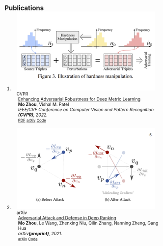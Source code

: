 <h2 id="publications" style="margin: 2px 0px -15px;">Publications</h2>

<div class="publications">
<ol class="bibliography">

<li>
<div class="pub-row">

  <div class="col-sm-3 abbr" style="position: relative;padding-right: 15px;padding-left: 15px;">
    <img src="assets/img/robdml.png" class="teaser img-fluid z-depth-1">
    <abbr class="badge">CVPR</abbr>
  </div>

  <div class="col-sm-9" style="position: relative;width: 100%;padding-right: 15px;padding-left: 20px;">
    <div class="title"><a href="https://openaccess.thecvf.com/content/CVPR2022/html/Zhou_Enhancing_Adversarial_Robustness_for_Deep_Metric_Learning_CVPR_2022_paper.html">Enhancing Adversarial Robustness for Deep Metric Learning</a></div>
    <div class="author"><strong>Mo Zhou</strong>, Vishal M. Patel</div>
    <div class="periodical"><em>IEEE/CVF Conference on Computer Vision and Pattern Recognition <strong>(CVPR)</strong>, 2022.</em></div>
    <div class="links">
      <a href="https://openaccess.thecvf.com/content/CVPR2022/papers/Zhou_Enhancing_Adversarial_Robustness_for_Deep_Metric_Learning_CVPR_2022_paper.pdf" class="btn btn-sm z-depth-0" role="button" target="_blank" style="font-size:12px;">PDF</a>
      <a href="https://arxiv.org/abs/2203.01439" class="btn btn-sm z-depth-0" role="button" target="_blank" style="font-size:12px;">arXiv</a>
      <a href="https://github.com/cdluminate/robdml" class="btn btn-sm z-depth-0" role="button" target="_blank" style="font-size:12px;">Code</a>
<!--      <strong><i style="color:#e74d3c">Oral Presentation</i></strong> -->
    </div>
  </div>


</div>
</li>
  
<br>

<li>
<div class="pub-row">
  <div class="col-sm-3 abbr" style="position: relative;padding-right: 15px;padding-left: 15px;">
    <img src="assets/img/robrank.png" class="teaser img-fluid z-depth-1">
    <abbr class="badge">arXiv</abbr>
  </div>
  <div class="col-sm-9" style="position: relative;width: 100%;padding-right: 15px;padding-left: 20px;">
    <div class="title"><a href="https://cdluminate.github.io/robrank/">Adversarial Attack and Defense in Deep Ranking</a></div>
    <div class="author"><strong>Mo Zhou</strong>, Le Wang, Zhenxing Niu, Qilin Zhang, Nanning Zheng, Gang Hua</div>
    <div class="periodical"><em>arXiv<strong>(preprint)</strong>, 2021.</em></div>
    <div class="links">
<!--      <a href="https://openaccess.thecvf.com/content/CVPR2022/papers/Zhou_Enhancing_Adversarial_Robustness_for_Deep_Metric_Learning_CVPR_2022_paper.pdf" class="btn btn-sm z-depth-0" role="button" target="_blank" style="font-size:12px;">PDF</a> -->
      <a href="https://arxiv.org/pdf/2106.03614.pdf" class="btn btn-sm z-depth-0" role="button" target="_blank" style="font-size:12px;">arXiv</a>
      <a href="https://cdluminate.github.io/robrank/" class="btn btn-sm z-depth-0" role="button" target="_blank" style="font-size:12px;">Code</a>
<!--      <strong><i style="color:#e74d3c">Oral Presentation</i></strong> -->
    </div>
  </div>
</div>
</li>

</ol>
</div>

